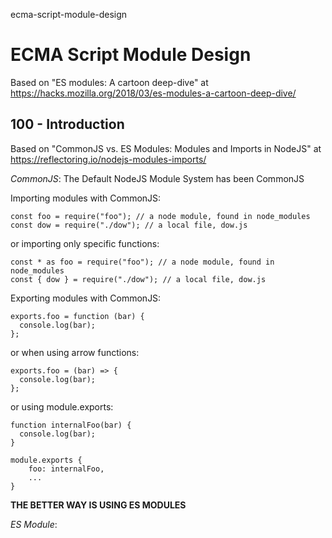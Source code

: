 ecma-script-module-design
# ECMA Script Module Design

Based on "ES modules: A cartoon deep-dive" at https://hacks.mozilla.org/2018/03/es-modules-a-cartoon-deep-dive/

## 100 - Introduction

Based on "CommonJS vs. ES Modules: Modules and Imports in NodeJS" at https://reflectoring.io/nodejs-modules-imports/

*CommonJS*: The Default NodeJS Module System has been CommonJS

Importing modules with CommonJS:

```
const foo = require("foo"); // a node module, found in node_modules
const dow = require("./dow"); // a local file, dow.js
```
or importing only specific functions:
```
const * as foo = require("foo"); // a node module, found in node_modules
const { dow } = require("./dow"); // a local file, dow.js
```

Exporting modules with CommonJS:

```
exports.foo = function (bar) {
  console.log(bar);
};
```
or when using arrow functions:
```
exports.foo = (bar) => {
  console.log(bar);
};
```
or using module.exports:
```
function internalFoo(bar) {
  console.log(bar);
}

module.exports {
    foo: internalFoo,
    ...
}
```

**THE BETTER WAY IS USING ES MODULES**

*ES Module*: 


